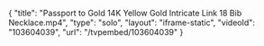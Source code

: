 {
    "title": "Passport to Gold 14K Yellow Gold Intricate Link 18 Bib Necklace.mp4",
    "type": "solo",
    "layout": "iframe-static",
    "videoId": "103604039",
    "url": "\/tvpembed\/103604039"
}